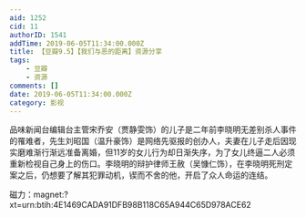 ```yaml
---
aid: 1252
cid: 11
authorID: 1541
addTime: 2019-06-05T11:34:00.000Z
title: 【豆瓣9.5】【我们与恶的距离】资源分享
tags:
    - 豆瓣
    - 资源
comments: []
date: 2019-06-05T11:34:00.000Z
category: 影视
---
```


品味新闻台编辑台主管宋乔安（贾静雯饰）的儿子是二年前李晓明无差别杀人事件的罹难者，先生刘昭国（温升豪饰）是网络先驱报的创办人，夫妻在儿子走后因现实磨难渐行渐远准备离婚，但11岁的女儿行为却日渐失序，为了女儿终逼二人必须重新检视自己身上的伤口。李晓明的辩护律师王赦（吴慷仁饰），在李晓明死刑定案之后，仍想要了解其犯罪动机，锲而不舍的他，开启了众人命运的连结。

磁力：magnet:?xt=urn:btih:4E1469CADA91DFB98B118C65A944C65D978ACE62
